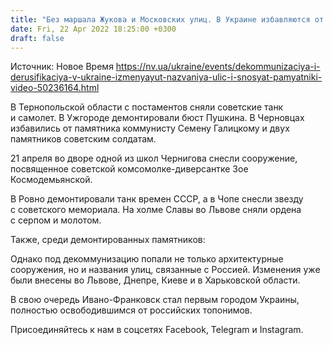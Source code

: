 ```yaml
---
title: "Без маршала Жукова и Московских улиц. В Украине избавляются от советских памятников и проспектов"
date: Fri, 22 Apr 2022 18:25:00 +0300
draft: false
---
```

Источник: Новое Время https://nv.ua/ukraine/events/dekommunizaciya-i-derusifikaciya-v-ukraine-izmenyayut-nazvaniya-ulic-i-snosyat-pamyatniki-video-50236164.html


В Тернопольской области с постаментов сняли советские танк и самолет. В Ужгороде демонтировали бюст Пушкина. В Черновцах избавились от памятника коммунисту Семену Галицкому и двух памятников советским солдатам.

21 апреля во дворе одной из школ Чернигова снесли сооружение, посвященное советской комсомолке-диверсантке Зое Космодемьянской.

В Ровно демонтировали танк времен СССР, а в Чопе снесли звезду с советского мемориала. На холме Славы во Львове сняли ордена с серпом и молотом.

Также, среди демонтированных памятников:

Однако под декоммунизацию попали не только архитектурные сооружения, но и названия улиц, связанные с Россией. Изменения уже были внесены во Львове, Днепре, Киеве и в Харьковской области.

В свою очередь Ивано-Франковск стал первым городом Украины, полностью освободившимся от российских топонимов.

Присоединяйтесь к нам в соцсетях Facebook, Telegram и Instagram.
